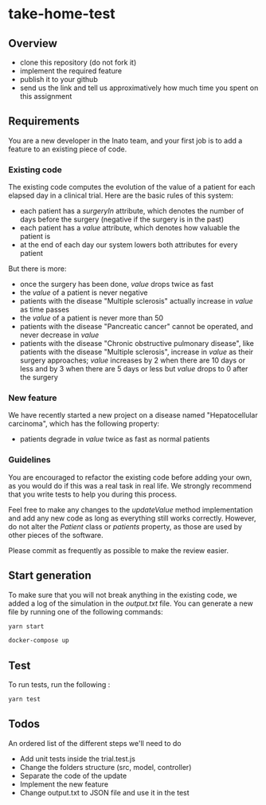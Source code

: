 # take-home-test

## Overview

- clone this repository (do not fork it)
- implement the required feature
- publish it to your github
- send us the link and tell us approximatively how much time you spent on this assignment

## Requirements

You are a new developer in the Inato team, and your first job is to add a feature to an existing piece of code.

### Existing code

The existing code computes the evolution of the value of a patient for each elapsed day in a clinical trial. Here are the basic rules of this system:

- each patient has a _surgeryIn_ attribute, which denotes the number of days before the surgery (negative if the surgery is in the past)
- each patient has a _value_ attribute, which denotes how valuable the patient is
- at the end of each day our system lowers both attributes for every patient

But there is more:

- once the surgery has been done, _value_ drops twice as fast
- the _value_ of a patient is never negative
- patients with the disease "Multiple sclerosis" actually increase in _value_ as time passes
- the _value_ of a patient is never more than 50
- patients with the disease "Pancreatic cancer" cannot be operated, and never decrease in _value_
- patients with the disease "Chronic obstructive pulmonary disease", like patients with the disease "Multiple sclerosis", increase in _value_ as their surgery approaches; _value_ increases by 2 when there are 10 days or less and by 3 when there are 5 days or less but _value_ drops to 0 after the surgery

### New feature

We have recently started a new project on a disease named "Hepatocellular carcinoma", which has the following property:

- patients degrade in _value_ twice as fast as normal patients

### Guidelines

You are encouraged to refactor the existing code before adding your own, as you would do if this was a real task in real life. We strongly recommend that you write tests to help you during this process.

Feel free to make any changes to the _updateValue_ method implementation and add any new code as long as everything still works correctly. However, do not alter the _Patient_ class or _patients_ property, as those are used by other pieces of the software.

Please commit as frequently as possible to make the review easier.

## Start generation

To make sure that you will not break anything in the existing code, we added a log of the simulation in the _output.txt_ file. You can generate a new file by running one of the following commands:

```sh
yarn start
```

```sh
docker-compose up
```

## Test

To run tests, run the following :

``` sh
yarn test
```

## Todos

An ordered list of the different steps we'll need to do

* Add unit tests inside the trial.test.js
* Change the folders structure (src, model, controller)
* Separate the code of the update
* Implement the new feature
* Change output.txt to JSON file and use it in the test
